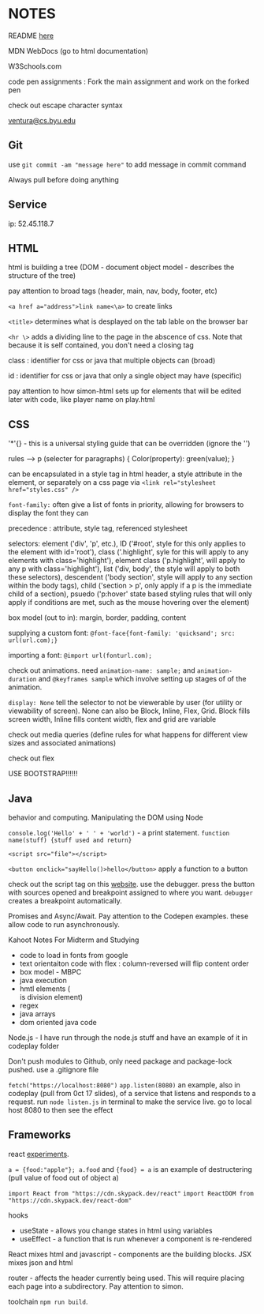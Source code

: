 # NOTES

README [here](startup/README.md)

MDN WebDocs (go to html documentation)

W3Schools.com

code pen assignments : Fork the main assignment and work on the forked pen

check out escape character syntax

ventura@cs.byu.edu

## Git

use `git commit -am "message here"` to add message in commit command

Always pull before doing anything

## Service

ip: 52.45.118.7

## HTML

html is building a tree (DOM - document object model - describes the structure of the tree)

pay attention to broad tags (header, main, nav, body, footer, etc)

`<a href a="address">link name<\a>` to create links

`<title>` determines what is desplayed on the tab lable on the browser bar 

`<hr \>` adds a dividing line to the page in the abscence of css. Note that because it is self contained, you don't need a closing tag

class : identifier for css or java that multiple objects can  (broad)

id : identifier for css or java that only a single object may have (specific)

pay attention to how simon-html sets up for elements that will be edited later with code, like player name on play.html

## CSS

'*'{} -  this is a universal styling guide that can be overridden (ignore the '')

rules -->  p (selecter for paragraphs) {
    Color(property): green(value);
}

can be encapsulated in a style tag in html header, a style attribute in the element, or separately on a css page via `<link rel="stylesheet href="styles.css" />`

`font-family:` often give a list of fonts in priority, allowing for browsers to display the font they can

precedence : attribute, style tag, referenced stylesheet

selectors: element ('div', 'p', etc.), ID ('#root', style for this only applies to the element with id='root'), class ('.highlight', syle for this will apply to any elements with class='highlight'), element class ('p.highlight', will apply to any p with class='highlight'), list ('div, body', the style will apply to both these selectors), descendent ('body section', style will apply to any section within the body tags), child ('section > p', only apply if a p is the immediate child of a section), psuedo ('p:hover' state based styling rules that will only apply if conditions are met, such as the mouse hovering over the element)

box model (out to in): margin, border, padding, content

supplying a custom font:
`@font-face{font-family: 'quicksand'; src: url(url.com);}`

importing a font:
`@import url(fonturl.com);`

check out animations. need `animation-name: sample;` and `animation-duration` and `@keyframes sample` which involve setting up stages of of the animation.

`display: None` tell the selector to not be viewerable by user (for utility or viewability of screen). None can also be Block, Inline, Flex, Grid. Block fills screen width, Inline fills content width, flex and grid are variable

check out media queries (define rules for what happens for different view sizes and associated animations)

check out flex

USE BOOTSTRAP!!!!!!

## Java

behavior and computing. Manipulating the DOM using Node

`console.log('Hello' + ' ' + 'world')` - a print statement. `function name(stuff) {stuff used and return}`

`<script src="file"></script>`

`<button onclick="sayHello()>hello</button>` apply a function to a button

check out the script tag on this [website](https://htmlpreview.github.io/?https://github.com/webprogramming260/.github/blob/main/profile/javascript/introduction/jsDemo.html). use the debugger. press the button with sources opened and breakpoint assigned to where you want. `debugger` creates a breakpoint automatically.

Promises and Async/Await. Pay attention to the Codepen examples. these allow code to run asynchronously.

Kahoot Notes For Midterm and Studying

- code to load in fonts from google
- text orientaiton code with flex : column-reversed will flip content order
- box model - MBPC
- java execution
- hmtl elements (<div> is division element)
- regex
- java arrays
- dom oriented java code

Node.js - I have run through the node.js stuff and have an example of it in codeplay folder

Don't push modules to Github, only need package and package-lock pushed. use a .gitignore file

`fetch("https://localhost:8080")` `app.listen(8080)` an example, also in codeplay (pull from 0ct 17 slides), of a service that listens and responds to a request. run `node listen.js` in terminal to make the service live. go to local host 8080 to then see the effect

## Frameworks

react [experiments](https://codepen.io/BrayDenWalker/pen/JjgrOxK?editors=1010).

`a = {food:"apple"}; a.food` and `{food} = a` is an example of destructering (pull value of food out of object a)

`import React from "https://cdn.skypack.dev/react"` `import ReactDOM from "https://cdn.skypack.dev/react-dom"`

hooks
- useState - allows you change states in html using variables
- useEffect - a function that is run whenever a component is re-rendered

React mixes html and javascript - components are the building blocks. JSX mixes json and html

router - affects the header currently being used. This will require placing each page into a subdirectory. Pay attention to simon.

toolchain `npm run build`. 

